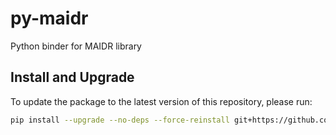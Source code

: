 # py-maidr

Python binder for MAIDR library

## Install and Upgrade

To update the package to the latest version of this repository, please run:

``` sh
pip install --upgrade --no-deps --force-reinstall git+https://github.com/uiuc-ischool-accessible-computing-lab/py_maidr.git
```
